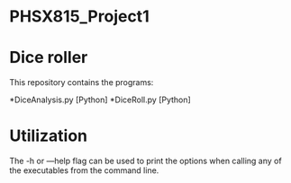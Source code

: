# PHSX815_Project1

# Dice roller

This repository contains the programs:

*DiceAnalysis.py [Python]
*DiceRoll.py [Python]

# Utilization

The -h or —help flag can be used to print the options when calling any of the executables from the command line.
